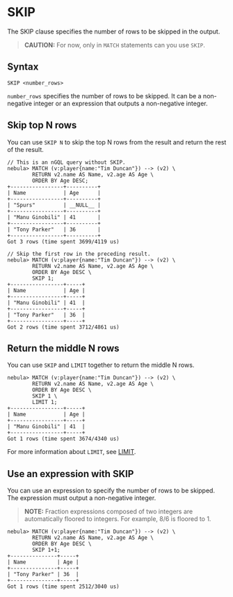 # SKIP

The SKIP clause specifies the number of rows to be skipped in the output.

> **CAUTION:** For now, only in `MATCH` statements can you use `SKIP`.

## Syntax

```nGQL
SKIP <number_rows>
```

`number_rows` specifies the number of rows to be skipped. It can be a non-negative integer or an expression that outputs a non-negative integer.

## Skip top N rows

You can use `SKIP N` to skip the top N rows from the result and return the rest of the result.

```nGQL
// This is an nGQL query without SKIP.
nebula> MATCH (v:player{name:"Tim Duncan"}) --> (v2) \
        RETURN v2.name AS Name, v2.age AS Age \
        ORDER BY Age DESC;
+-----------------+----------+
| Name            | Age      |
+-----------------+----------+
| "Spurs"         | __NULL__ |
+-----------------+----------+
| "Manu Ginobili" | 41       |
+-----------------+----------+
| "Tony Parker"   | 36       |
+-----------------+----------+
Got 3 rows (time spent 3699/4119 us)

// Skip the first row in the preceding result.
nebula> MATCH (v:player{name:"Tim Duncan"}) --> (v2) \
        RETURN v2.name AS Name, v2.age AS Age \
        ORDER BY Age DESC \
        SKIP 1;
+-----------------+-----+
| Name            | Age |
+-----------------+-----+
| "Manu Ginobili" | 41  |
+-----------------+-----+
| "Tony Parker"   | 36  |
+-----------------+-----+
Got 2 rows (time spent 3712/4861 us)
```

## Return the middle N rows

You can use `SKIP` and `LIMIT` together to return the middle N rows.

```nGQL
nebula> MATCH (v:player{name:"Tim Duncan"}) --> (v2) \
        RETURN v2.name AS Name, v2.age AS Age \
        ORDER BY Age DESC \
        SKIP 1 \
        LIMIT 1;
+-----------------+-----+
| Name            | Age |
+-----------------+-----+
| "Manu Ginobili" | 41  |
+-----------------+-----+
Got 1 rows (time spent 3674/4340 us)
```

For more information about `LIMIT`, see [LIMIT](limit.md).

## Use an expression with SKIP

You can use an expression to specify the number of rows to be skipped. The expression must output a non-negative integer.

> **NOTE:** Fraction expressions composed of two integers are automatically floored to integers. For example, 8/6 is floored to 1.

```nGQL
nebula> MATCH (v:player{name:"Tim Duncan"}) --> (v2) \
        RETURN v2.name AS Name, v2.age AS Age \
        ORDER BY Age DESC \
        SKIP 1+1;
+---------------+-----+
| Name          | Age |
+---------------+-----+
| "Tony Parker" | 36  |
+---------------+-----+
Got 1 rows (time spent 2512/3040 us)
```
